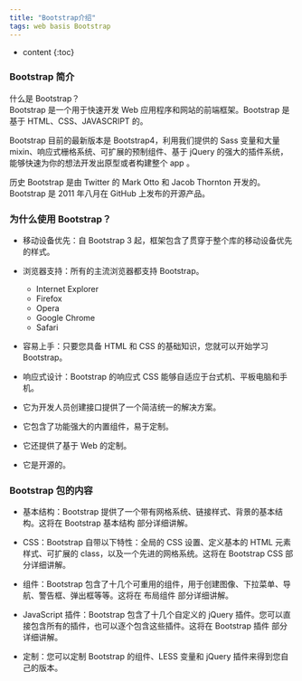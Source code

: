 ```yaml
---
title: "Bootstrap介绍"
tags: web basis Bootstrap
---
```







* content
{:toc}







### Bootstrap 简介
什么是 Bootstrap？  
Bootstrap 是一个用于快速开发 Web 应用程序和网站的前端框架。Bootstrap 是基于 HTML、CSS、JAVASCRIPT 的。

Bootstrap 目前的最新版本是 Bootstrap4，利用我们提供的 Sass 变量和大量 mixin、响应式栅格系统、可扩展的预制组件、基于 jQuery 的强大的插件系统，能够快速为你的想法开发出原型或者构建整个 app 。

历史
Bootstrap 是由 Twitter 的 Mark Otto 和 Jacob Thornton 开发的。Bootstrap 是 2011 年八月在 GitHub 上发布的开源产品。

### 为什么使用 Bootstrap？
- 移动设备优先：自 Bootstrap 3 起，框架包含了贯穿于整个库的移动设备优先的样式。

- 浏览器支持：所有的主流浏览器都支持 Bootstrap。

    - Internet Explorer  
    - Firefox  
    - Opera  
    - Google Chrome  
    - Safari

- 容易上手：只要您具备 HTML 和 CSS 的基础知识，您就可以开始学习 Bootstrap。

- 响应式设计：Bootstrap 的响应式 CSS 能够自适应于台式机、平板电脑和手机。

- 它为开发人员创建接口提供了一个简洁统一的解决方案。

- 它包含了功能强大的内置组件，易于定制。

- 它还提供了基于 Web 的定制。

- 它是开源的。

### Bootstrap 包的内容
- 基本结构：Bootstrap 提供了一个带有网格系统、链接样式、背景的基本结构。这将在 Bootstrap 基本结构 部分详细讲解。

- CSS：Bootstrap 自带以下特性：全局的 CSS 设置、定义基本的 HTML 元素样式、可扩展的 class，以及一个先进的网格系统。这将在 Bootstrap CSS 部分详细讲解。

- 组件：Bootstrap 包含了十几个可重用的组件，用于创建图像、下拉菜单、导航、警告框、弹出框等等。这将在 布局组件 部分详细讲解。

- JavaScript 插件：Bootstrap 包含了十几个自定义的 jQuery 插件。您可以直接包含所有的插件，也可以逐个包含这些插件。这将在 Bootstrap 插件 部分详细讲解。

- 定制：您可以定制 Bootstrap 的组件、LESS 变量和 jQuery 插件来得到您自己的版本。



